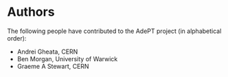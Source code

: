 <!--
SPDX-FileCopyrightText: 2020 CERN
SPDX-License-Identifier: CC-BY-4.0
-->

# Authors

The following people have contributed to the AdePT project (in alphabetical order):

- Andrei Gheata, CERN
- Ben Morgan, University of Warwick
- Graeme A Stewart, CERN
